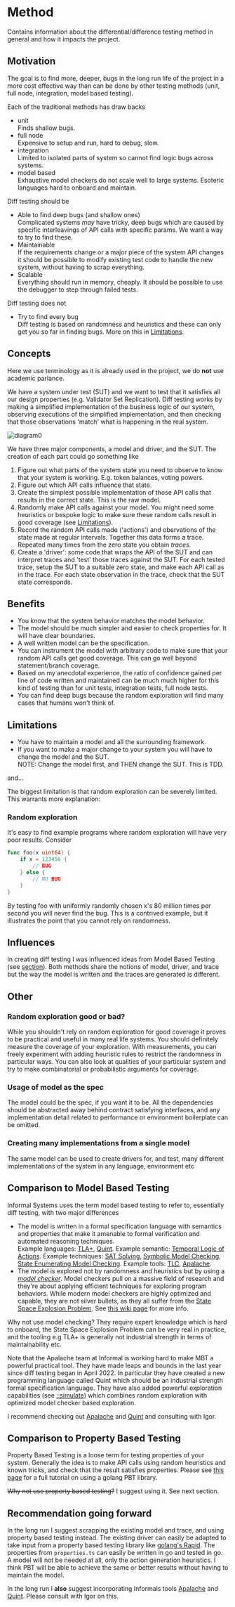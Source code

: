 # Method

Contains information about the differential/difference testing method in general and how it impacts the project.

## Motivation

The goal is to find more, deeper, bugs in the long run life of the project in a more cost effective way than can be done by other testing methods (unit, full node, integration, model based testing).

Each of the traditional methods has draw backs

- unit\
Finds shallow bugs.
- full node\
Expensive to setup and run, hard to debug, slow.
- integration\
Limited to isolated parts of system so cannot find logic bugs across systems.
- model based\
Exhaustive model checkers do not scale well to large systems. Esoteric languages hard to onboard and maintain.

Diff testing should be

- Able to find deep bugs (and shallow ones)\
Complicated systems *may* have tricky, deep bugs which are caused by specific interleavings of API calls with specific params. We want a way to try to find these.
- Maintainable\
If the requirements change or a major piece of the system API changes it should be possible to modify existing test code to handle the new system, without having to scrap everything.
- Scalable\
Everything should run in memory, cheaply. It should be possible to use the debugger to step through failed tests.

Diff testing does not

- Try to find every bug\
Diff testing is based on randomness and heuristics and these can only get you so far in finding bugs. More on this in [Limitations](#limitations).

## Concepts

Here we use terminology as it is already used in the project, we do **not** use academic parlance.

We have a system under test (SUT) and we want to test that it satisfies all our design properties (e.g. Validator Set Replication). Diff testing works by making a simplified implementation of the business logic of our system, observing executions of the simplified implementation, and then checking that those observations 'match' what is happening in the real system.

![diagram0](./diagrams/diagram0.png)

We have three major components, a model and driver, and the SUT. The creation of each part could go something like

1. Figure out what parts of the system state you need to observe to know that your system is working. E.g. token balances, voting powers.
2. Figure out which API calls influence that state.
3. Create the simplest possible implementation of those API calls that results in the correct state. This is the raw model.
4. Randomly make API calls against your model. You might need some heuristics or bespoke logic to make sure these random calls result in good coverage (see [Limitations](#limitations)).
5. Record the random API calls made ('actions') and obervations of the state made at regular intervals. Together this data forms a trace. Repeated many times from the zero state you obtain *traces*.
6. Create a 'driver': some code that wraps the API of the SUT and can interpret traces and 'test' those traces against the SUT. For each tested trace, setup the SUT to a suitable zero state, and make each API call as in the trace. For each state observation in the trace, check that the SUT state corresponds.

## Benefits

- You know that the system behavior matches the model behavior.
- The model should be much simpler and easier to check properties for. It will have clear boundaries.
- A well written model can be the specification.
- You can instrument the model with arbitrary code to make sure that your random API calls get good coverage. This can go well beyond statement/branch coverage.
- Based on my anecdotal experience, the ratio of confidence gained per line of code written and maintained can be much much higher for this kind of testing than for unit tests, integration tests, full node tests.
- You can find deep bugs because the random exploration will find many cases that humans won't think of.

## Limitations

- You have to maintain a model and all the surrounding framework.
- If you want to make a major change to your system you will have to change the model and the SUT.\
NOTE: Change the model first, and THEN change the SUT. This is TDD.

and...

The biggest limitation is that random exploration can be severely limited. This warrants more explanation:

### Random exploration

It's easy to find example programs where random exploration will have very poor results. Consider

```go
func foo(x uint64) {
    if x = 123456 {
        // BUG
    } else {
        // NO BUG
    }
}
```

By testing foo with uniformly randomly chosen x's 80 million times per second you will never find the bug. This is a contrived example, but it illustrates the point that you cannot rely on randomness.

## Influences

In creating diff testing I was influenced ideas from Model Based Testing (see [section](#comparison-to-model-based-testing)). Both methods share the notions of model, driver, and trace but the way the model is written and the traces are generated is different.

## Other

### Random exploration good or bad?

While you shouldn't rely on random exploration for good coverage it proves to be practical and useful in many real life systems. You should definitely measure the coverage of your exploration. With measurements, you can freely experiment with adding heuristic rules to restrict the randomness in particular ways. You can also look at qualities of your particular system and try to make combinatorial or probabilistic arguments for coverage.

### Usage of model as the spec

The model could be the spec, if you want it to be. All the dependencies should be abstracted away behind contract satisfying interfaces, and any implementation detail related to performance or environment boilerplate can be omitted.

### Creating many implementations from a single model

The same model can be used to create drivers for, and test, many different implementations of the system in any language, environment etc

## Comparison to Model Based Testing

Informal Systems uses the term model based testing to refer to, essentially diff testing, with two major differences

- The model is written in a formal specification language with semantics and properties that make it amenable to formal verification and automated reasoning techniques.\
Example languages: [TLA+](https://en.wikipedia.org/wiki/TLA%2B), [Quint](https://github.com/informalsystems/quint). Example semantic: [Temporal Logic of Actions](https://en.wikipedia.org/wiki/Temporal_logic_of_actions). Example techniques: [SAT Solving](https://en.wikipedia.org/wiki/SAT_solver), [Symbolic Model Checking](https://blog.acolyer.org/2019/11/29/tla-model-checking-made-symbolic/), [State Enumerating Model Checking](https://en.wikipedia.org/wiki/State_space_enumeration). Example tools: [TLC](https://github.com/tlaplus/tlaplus), [Apalache](https://apalache.informal.systems/).
- The model is explored not by randomness and heuristics but by using a [*model checker*](https://en.wikipedia.org/wiki/Model_checking). Model checkers pull on a massive field of research and they're about applying efficient techniques for exploring program behaviors. While modern model checkers are highly optimized and capable, they are not silver bullets, as they all suffer from the [State Space Explosion Problem](https://en.wikipedia.org/wiki/Combinatorial_explosion). See [this wiki page](https://en.wikipedia.org/wiki/Model_checking#Techniques) for more info.

Why not use model checking? They require expert knowledge which is hard to onboard, the State Space Explosion Problem can be very real in practice, and the tooling e.g TLA+ is generally not industrial strength in terms of maintainability etc.

Note that the Apalache team at Informal is working hard to make MBT a powerful practical tool. They have made leaps and bounds in the last year since diff testing began in April 2022. In particular they have created a new programming language called Quint which should be an industrial strength formal specification language. They have also added powerful exploration capabilities (see [::simulate](https://apalache.informal.systems/docs/apalache/running.html?highlight=simulate#running-the-tool)) which combines random exploration with optimized model checker based exploration.

 I recommend checking out [Apalache](https://github.com/informalsystems/apalache) and [Quint](https://github.com/informalsystems/quint) and consulting with Igor.

## Comparison to Property Based Testing

Property Based Testing is a loose term for testing properties of your system. Generally the idea is to make API calls using random heuristics and known tricks, and check that the result satisfies properties. Please see [this page](https://github.com/cosmos/interchain-security/blob/danwt/pbt-prototype/tests/pbt/tutorial.md) for a full tutorial on using a golang PBT library.

~~Why not use property based testing?~~ I suggest using it. See next section.

## Recommendation going forward

In the long run I suggest scrapping the existing model and trace, and using property based testing instead. The existing driver can easily be adapted to take input from a property based testing library like [golang's Rapid](https://github.com/flyingmutant/rapid). The properties from `properties.ts` can easily be written in go and tested in go. A model will not be needed at all, only the action generation heuristics. I think PBT will be able to achieve the same or better results without having to maintain the model.

In the long run I **also** suggest incorporating Informals tools [Apalache](https://github.com/informalsystems/apalache) and [Quint](https://github.com/informalsystems/quint). Please consult with Igor on this.
